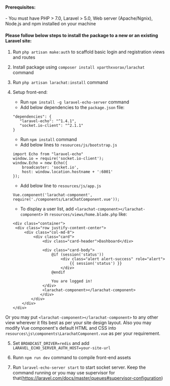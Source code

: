 <h4>Prerequisites:</h4>
- You must have PHP > 7.0, Laravel > 5.0, Web server (Apache/Ngnix), Node.js and npm installed on your machine

<h4>Please follow below steps to install the package to a new or an existing Laravel site:</h4>

1) Run `php artisan make:auth` to scaffold basic login and registration views and routes

2) Install package using `composer install xparthxvorax/larachat` command

3) Run `php artisan larachat:install` command

4) Setup front-end:
   - Run `npm install -g laravel-echo-server` command
   - Add below dependencies to the `package.json` file:
   ```
   "dependencies": {
      "laravel-echo": "^1.4.1",
      "socket.io-client": "^2.1.1"
   }
   ```
   - Run `npm install` command
   - Add below lines to `resources/js/bootstrap.js`
   ```
   import Echo from "laravel-echo"
   window.io = require('socket.io-client');
   window.Echo = new Echo({
       broadcaster: 'socket.io',
       host: window.location.hostname + ':6001'
   });
   ```
   - Add below line to `resources/js/app.js`
   ```
   Vue.component('larachat-component', require('./components/LaraChatComponent.vue'));
   ```
   - To display a user list, add `<larachat-component></larachat-component>` in `resources/views/home.blade.php` like:
   ```
   <div class="container">
    <div class="row justify-content-center">
        <div class="col-md-8">
            <div class="card">
                <div class="card-header">Dashboard</div>

                <div class="card-body">
                    @if (session('status'))
                        <div class="alert alert-success" role="alert">
                            {{ session('status') }}
                        </div>
                    @endif

                    You are logged in!
                </div>
                <larachat-component></larachat-component>
               </div>
           </div>
       </div>
   </div>
   ```
  Or you may put `<larachat-component></larachat-component>` to any other view wherever it fits best as per your site design layout.       Also you may modify Vue component's default HTML and CSS into `resources\js\components\LarachatComponent.vue` as per your requirement.

5) Set `BROADCAST_DRIVER=redis` and add `LARAVEL_ECHO_SERVER_AUTH_HOST=your-site-url`

6) Runn `npm run dev` command to compile front-end assets 

7) Run `laravel-echo-server start` to start socket server. Keep the command running or you may use supervisor for that(https://laravel.com/docs/master/queues#supervisor-configuration)
